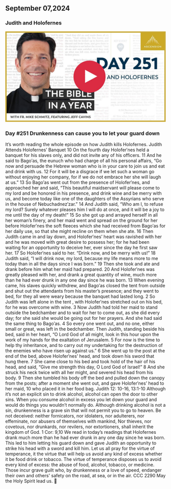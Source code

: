 ## September 07,2024

### Judith and Holofernes

[![Judith and Holofernes](https://raw.githubusercontent.com/linusjf/BIAY/main/September/jpgs/Day251.jpg)](https://youtu.be/vPnfDIwTaZY "Judith and Holofernes")

### Day #251 Drunkenness can cause you to let your guard down

It’s worth reading the whole episode on how Judith kills Holofernes.
Judith Attends Holofernes’ Banquet
10 On the fourth day Holofer′nes held a banquet for his slaves only, and did not invite any of his officers. 11 And he said to Bago′as, the eunuch who had charge of all his personal affairs, “Go now and persuade the Hebrew woman who is in your care to join us and eat and drink with us. 12 For it will be a disgrace if we let such a woman go without enjoying her company, for if we do not embrace her she will laugh at us.” 13 So Bago′as went out from the presence of Holofer′nes, and approached her and said, “This beautiful maidservant will please come to my lord and be honored in his presence, and drink wine and be merry with us, and become today like one of the daughters of the Assyrians who serve in the house of Nebuchadnez′zar.” 14 And Judith said, “Who am I, to refuse my lord? Surely whatever pleases him I will do at once, and it will be a joy to me until the day of my death!” 15 So she got up and arrayed herself in all her woman’s finery, and her maid went and spread on the ground for her before Holofer′nes the soft fleeces which she had received from Bago′as for her daily use, so that she might recline on them when she ate.
16 Then Judith came in and lay down, and Holofer′nes’ heart was ravished with her and he was moved with great desire to possess her; for he had been waiting for an opportunity to deceive her, ever since the day he first saw her. 17 So Holofer′nes said to her. “Drink now, and be merry with us!” 18 Judith said, “I will drink now, my lord, because my life means more to me today than in all the days since I was born.” 19 Then she took and ate and drank before him what her maid had prepared. 20 And Holofer′nes was greatly pleased with her, and drank a great quantity of wine, much more than he had ever drunk in any one day since he was born.
13 When evening came, his slaves quickly withdrew, and Bago′as closed the tent from outside and shut out the attendants from his master’s presence; and they went to bed, for they all were weary because the banquet had lasted long. 2 So Judith was left alone in the tent , with Holofer′nes stretched out on his bed, for he was overcome with wine.
3 Now Judith had told her maid to stand outside the bedchamber and to wait for her to come out, as she did every day; for she said she would be going out for her prayers. And she had said the same thing to Bago′as. 4 So every one went out, and no one, either small or great, was left in the bedchamber. Then Judith, standing beside his bed, said in her heart, “O Lord God of all might, look in this hour upon the work of my hands for the exaltation of Jerusalem. 5 For now is the time to help thy inheritance, and to carry out my undertaking for the destruction of the enemies who have risen up against us.”
6 She went up to the post at the end of the bed, above Holofer′nes’ head, and took down his sword that hung there. 7 She came close to his bed and took hold of the hair of his head, and said, “Give me strength this day, O Lord God of Israel!” 8 And she struck his neck twice with all her might, and severed his head from his body. 9 Then she tumbled his body off the bed and pulled down the canopy from the posts; after a moment she went out, and gave Holofer′nes’ head to her maid, 10 who placed it in her food bag. Judith 12: 10-16, 13:1-10
Although it’s not an explicit sin to drink alcohol, alcohol can open the door to other sins. When you consume alcohol in excess you let down your guard and would do things you wouldn’t normally do. Although drinking alcohol is not a sin, drunkenness is a grave sin that will not permit you to go to heaven.
Be not deceived: neither fornicators, nor idolaters, nor adulterers, nor effeminate, nor abusers of themselves with mankind, Nor thieves, nor covetous, nor drunkards, nor revilers, nor extortioners, shall inherit the kingdom of God. 1 Cor: 9,10
We read in today’s readings that Holofernes drank much more than he had ever drunk in any one day since he was born. This led to him letting his guard down and gave Judith an opportunity to strike his head with a sword and kill him.
Let us all pray for the virtue of temperance, it the virtue that will help us avoid any kind of excess whether it be food drink or tobacco.
The virtue of temperance disposes us to avoid every kind of excess: the abuse of food, alcohol, tobacco, or medicine. Those incur grave guilt who, by drunkenness or a love of speed, endanger their own and others' safety on the road, at sea, or in the air. CCC 2290
May the Holy Spirit lead us. 🙏
